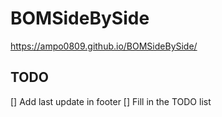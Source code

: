 # BOMSideBySide
https://ampo0809.github.io/BOMSideBySide/

## TODO
[] Add last update in footer
[] Fill in the TODO list